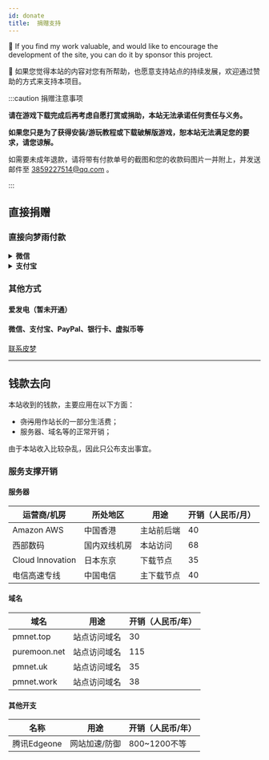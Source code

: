 ```yaml
---
id: donate
title:  捐赠支持
---
```


🎁 If you find my work valuable, and would like to encourage the development of the site, you can do it by sponsor this project.

🎁 如果您觉得本站的内容对您有所帮助，也愿意支持站点的持续发展，欢迎通过赞助的方式来支持本项目。

:::caution 捐赠注意事项

**请在游戏下载完成后再考虑自愿打赏或捐助，本站无法承诺任何责任与义务。**

**如果您只是为了获得安装/游玩教程或下载破解版游戏，恕本站无法满足您的要求，请您谅解。**

如需要未成年退款，请将带有付款单号的截图和您的收款码图片一并附上，并发送邮件至 3859227514@qq.com 。

:::

## 直接捐赠

### 直接向梦雨付款

<details>
<summary><b>微信</b></summary>

![mm_facetoface_collect_qrcode_1643810148603](/img/wxpay.jpg)

</details>

<details>
<summary><b>支付宝</b></summary>

![1643810141700](/img/alipay.jpg)

</details>

### 其他方式

#### 爱发电（暂未开通）

#### 微信、支付宝、PayPal、银行卡、虚拟币等

<p><a href="https://qm.qq.com/cgi-bin/qm/qr?k=hsFXJNxXDUkOKvBdb_cQWN0FoPJI2mvZ&s=1" class="buttonDownload">联系皮梦</a></p>

-----

## 钱款去向

本站收到的钱款，主要应用在以下方面：

- ~~贪污~~用作站长的一部分生活费；
- 服务器、域名等的正常开销；

由于本站收入比较杂乱，因此只公布支出事宜。

### 服务支撑开销

#### 服务器

| 运营商/机房   | 所处地区 | 用途          | 开销（人民币/月） |
| ------------- | -------- | ------------- | ----------------- |
| Amazon AWS    | 中国香港  | 主站前后端    | 40         |
| 西部数码    | 国内双线机房 | 本站访问    | 68        |
| Cloud Innovation | 日本东京 | 下载节点    | 35          |
| 电信高速专线   | 中国电信     | 主下载节点      | 40    |

#### 域名

| 域名         | 用途               | 开销（人民币/年） |
| ------------ | ------------------ | ----------------- |
| pmnet.top    | 站点访问域名       | 30             |
| puremoon.net | 站点访问域名       | 115             |
| pmnet.uk     | 站点访问域名       | 35           |
| pmnet.work   | 站点访问域名       | 38           |

#### 其他开支

| 名称          | 用途         | 开销（人民币/年） |
| ------------- | ------------ | ----------------- |
| 腾讯Edgeone | 网站加速/防御  |  800~1200不等  |


